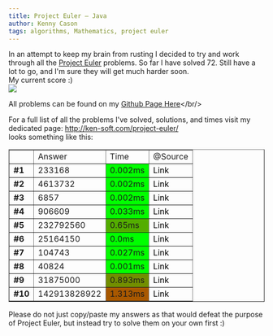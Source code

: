 ```yaml
---
title: Project Euler – Java
author: Kenny Cason
tags: algorithms, Mathematics, project euler
---
```


In an attempt to keep my brain from rusting I decided to try and work through all the <a href="http://projecteuler.net" target="_blank">Project Euler</a> problems. So far I have solved 72. Still have a lot to go, and I'm sure they will get much harder soon.<br/>
My current score :)<br/>
<img src="http://projecteuler.net/profile/kennycason.png"/><br/>

All problems can be found on my <a href="https://github.com/kennycason/euler" title="Github Page" target="_blank">Github Page Here</a></br/>

For a full list of all the problems I've solved, solutions, and times visit my dedicated page: http://ken-soft.com/project-euler/<br/>
looks something like this:<br/>
<table border="1" cellpadding="4">
<tr>
<td></td>
<td>Answer</td>
<td>Time</td>
<td>@Source</td>
</tr>
<tr>
<td><b>#1</b></td>
<td>233168</td>
<td style="background-color:#01ff00">0.002ms</td>
<td><a href="https://github.com/kennycason/euler/blob/master/src/_001/_001.java" target="_blank" style="text-decoration: none; color: black;">Link</a></td>
</tr>
<tr>
<td><b>#2</b></td>
<td>4613732</td>
<td style="background-color:#01ff00">0.002ms</td>
<td><a href="https://github.com/kennycason/euler/blob/master/src/_002/_002.java" target="_blank" style="text-decoration: none; color: black;">Link</a></td>
</tr>
<tr>
<td><b>#3</b></td>
<td>6857</td>
<td style="background-color:#01ff00">0.002ms</td>
<td><a href="https://github.com/kennycason/euler/blob/master/src/_003/_003.java" target="_blank" style="text-decoration: none; color: black;">Link</a></td>
</tr>
<tr>
<td><b>#4</b></td>
<td>906609</td>
<td style="background-color:#05fb00">0.033ms</td>
<td><a href="https://github.com/kennycason/euler/blob/master/src/_004/_004.java" target="_blank" style="text-decoration: none; color: black;">Link</a></td>
</tr>
<tr>
<td><b>#5</b></td>
<td>232792560</td>
<td style="background-color:#53ad00">0.65ms</td>
<td><a href="https://github.com/kennycason/euler/blob/master/src/_005/_005.java" target="_blank" style="text-decoration: none; color: black;">Link</a></td>
</tr>
<tr>
<td><b>#6</b></td>
<td>25164150</td>
<td style="background-color:#00ff00">0.0ms</td>
<td><a href="https://github.com/kennycason/euler/blob/master/src/_006/_006.java" target="_blank" style="text-decoration: none; color: black;">Link</a></td>
</tr>
<tr>
<td><b>#7</b></td>
<td>104743</td>
<td style="background-color:#04fc00">0.027ms</td>
<td><a href="https://github.com/kennycason/euler/blob/master/src/_007/_007.java" target="_blank" style="text-decoration: none; color: black;">Link</a></td>
</tr>
<tr>
<td><b>#8</b></td>
<td>40824</td>
<td style="background-color:#01ff00">0.001ms</td>
<td><a href="https://github.com/kennycason/euler/blob/master/src/_008/_008.java" target="_blank" style="text-decoration: none; color: black;">Link</a></td>
</tr>
<tr>
<td><b>#9</b></td>
<td>31875000</td>
<td style="background-color:#728e00">0.893ms</td>
<td><a href="https://github.com/kennycason/euler/blob/master/src/_009/_009.java" target="_blank" style="text-decoration: none; color: black;">Link</a></td>
</tr>
<tr>
<td><b>#10</b></td>
<td>142913828922</td>
<td style="background-color:#a85800">1.313ms</td>
<td><a href="https://github.com/kennycason/euler/blob/master/src/_010/_010.java" target="_blank" style="text-decoration: none; color: black;">Link</a>
</table>


Please do not just copy/paste my answers as that would defeat the purpose of Project Euler, but instead try to solve them on your own first :)
